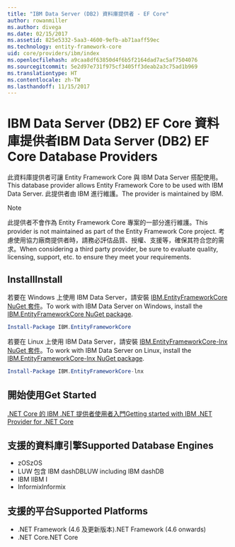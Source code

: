```yaml
---
title: "IBM Data Server (DB2) 資料庫提供者 - EF Core"
author: rowanmiller
ms.author: divega
ms.date: 02/15/2017
ms.assetid: 825e5332-5aa3-4600-9efb-ab71aaff59ec
ms.technology: entity-framework-core
uid: core/providers/ibm/index
ms.openlocfilehash: a9caa8df63850d4f6b5f2164dad7ac5af7504076
ms.sourcegitcommit: 5e2d97e731f975cf3405ff3deab2a3c75ad1b969
ms.translationtype: HT
ms.contentlocale: zh-TW
ms.lasthandoff: 11/15/2017
---
```

# <a name="ibm-data-server-db2-ef-core-database-providers"></a><span data-ttu-id="296d2-102">IBM Data Server (DB2) EF Core 資料庫提供者</span><span class="sxs-lookup"><span data-stu-id="296d2-102">IBM Data Server (DB2) EF Core Database Providers</span></span>

<span data-ttu-id="296d2-103">此資料庫提供者可讓 Entity Framework Core 與 IBM Data Server 搭配使用。</span><span class="sxs-lookup"><span data-stu-id="296d2-103">This database provider allows Entity Framework Core to be used with IBM Data Server.</span></span> <span data-ttu-id="296d2-104">此提供者由 IBM 進行維護。</span><span class="sxs-lookup"><span data-stu-id="296d2-104">The provider is maintained by IBM.</span></span>

> [!NOTE]  
> <span data-ttu-id="296d2-105">此提供者不會作為 Entity Framework Core 專案的一部分進行維護。</span><span class="sxs-lookup"><span data-stu-id="296d2-105">This provider is not maintained as part of the Entity Framework Core project.</span></span> <span data-ttu-id="296d2-106">考慮使用協力廠商提供者時，請務必評估品質、授權、支援等，確保其符合您的需求。</span><span class="sxs-lookup"><span data-stu-id="296d2-106">When considering a third party provider, be sure to evaluate quality, licensing, support, etc. to ensure they meet your requirements.</span></span>

## <a name="install"></a><span data-ttu-id="296d2-107">Install</span><span class="sxs-lookup"><span data-stu-id="296d2-107">Install</span></span>

<span data-ttu-id="296d2-108">若要在 Windows 上使用 IBM Data Server，請安裝 [IBM.EntityFrameworkCore NuGet 套件](https://www.nuget.org/packages/IBM.EntityFrameworkCore)。</span><span class="sxs-lookup"><span data-stu-id="296d2-108">To work with IBM Data Server on Windows, install the [IBM.EntityFrameworkCore NuGet package](https://www.nuget.org/packages/IBM.EntityFrameworkCore).</span></span>

``` powershell
Install-Package IBM.EntityFrameworkCore
```

<span data-ttu-id="296d2-109">若要在 Linux 上使用 IBM Data Server，請安裝 [IBM.EntityFrameworkCore-lnx NuGet 套件](https://www.nuget.org/packages/IBM.EntityFrameworkCore-lnx)。</span><span class="sxs-lookup"><span data-stu-id="296d2-109">To work with IBM Data Server on Linux, install the [IBM.EntityFrameworkCore-lnx NuGet package](https://www.nuget.org/packages/IBM.EntityFrameworkCore-lnx).</span></span>

``` powershell
Install-Package IBM.EntityFrameworkCore-lnx
```

## <a name="get-started"></a><span data-ttu-id="296d2-110">開始使用</span><span class="sxs-lookup"><span data-stu-id="296d2-110">Get Started</span></span>

[<span data-ttu-id="296d2-111">.NET Core 的 IBM .NET 提供者使用者入門</span><span class="sxs-lookup"><span data-stu-id="296d2-111">Getting started with IBM .NET Provider for .NET Core</span></span>](https://www.ibm.com/developerworks/community/blogs/96960515-2ea1-4391-8170-b0515d08e4da/entry/DB2DotnetCore?lang=en)

## <a name="supported-database-engines"></a><span data-ttu-id="296d2-112">支援的資料庫引擎</span><span class="sxs-lookup"><span data-stu-id="296d2-112">Supported Database Engines</span></span>

* <span data-ttu-id="296d2-113">zOS</span><span class="sxs-lookup"><span data-stu-id="296d2-113">zOS</span></span>
* <span data-ttu-id="296d2-114">LUW 包含 IBM dashDB</span><span class="sxs-lookup"><span data-stu-id="296d2-114">LUW including IBM dashDB</span></span>
* <span data-ttu-id="296d2-115">IBM I</span><span class="sxs-lookup"><span data-stu-id="296d2-115">IBM I</span></span>
* <span data-ttu-id="296d2-116">Informix</span><span class="sxs-lookup"><span data-stu-id="296d2-116">Informix</span></span>

## <a name="supported-platforms"></a><span data-ttu-id="296d2-117">支援的平台</span><span class="sxs-lookup"><span data-stu-id="296d2-117">Supported Platforms</span></span>

* <span data-ttu-id="296d2-118">.NET Framework (4.6 及更新版本)</span><span class="sxs-lookup"><span data-stu-id="296d2-118">.NET Framework (4.6 onwards)</span></span>
* <span data-ttu-id="296d2-119">.NET Core</span><span class="sxs-lookup"><span data-stu-id="296d2-119">.NET Core</span></span>
